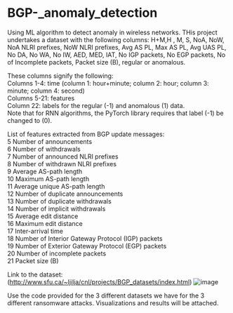 # BGP-_anomaly_detection
Using ML algorithm to detect anomaly in wireless networks.
THis project undertakes a dataset with the following columns:
H+M,H , M,	S,	NoA,	NoW,	NoA NLRI prefixes,	NoW NLRI prefixes,	Avg AS PL,	Max AS PL,	Avg UAS PL,	No DA,	No WA,	No IW,	AED,	MED,	IAT,	No IGP packets,	No EGP packets,	No of Incomplete packets,	Packet size (B),	regular or anomalous.<br>

These columns signify the following:<br>
Columns 1-4: time (column 1: hour+minute; column 2: hour; column 3: minute; column 4: second)<br>
Columns 5-21: features<br>
Column 22: labels for the regular (-1) and anomalous (1) data.<br>
Note that for RNN algorithms, the PyTorch library requires that label (-1) be changed to (0).<br>

List of features extracted from BGP update messages:<br>
5 Number of announcements<br>
6 Number of withdrawals<br>
7 Number of announced NLRI prefixes<br>
8 Number of withdrawn NLRI prefixes<br>
9 Average AS-path length<br>
10 Maximum AS-path length<br>
11 Average unique AS-path length<br>
12 Number of duplicate announcements<br>
13 Number of duplicate withdrawals<br>
14 Number of implicit withdrawals<br>
15 Average edit distance<br>
16 Maximum edit distance<br>
17 Inter-arrival time<br>
18 Number of Interior Gateway Protocol (IGP) packets<br>
19 Number of Exterior Gateway Protocol (EGP) packets<br>
20 Number of incomplete packets<br>
21 Packet size (B)<br>


Link to the dataset: (http://www.sfu.ca/~ljilja/cnl/projects/BGP_datasets/index.html)
![image](https://github.com/Celestius29/BGP-_anomaly_detect/assets/60284629/3b49a3fe-212b-409e-86a9-ad42be07a69b)

Use the code provided for the 3 different datasets we have for the 3 different ransomware attacks. Visualizations and results will be attached.
